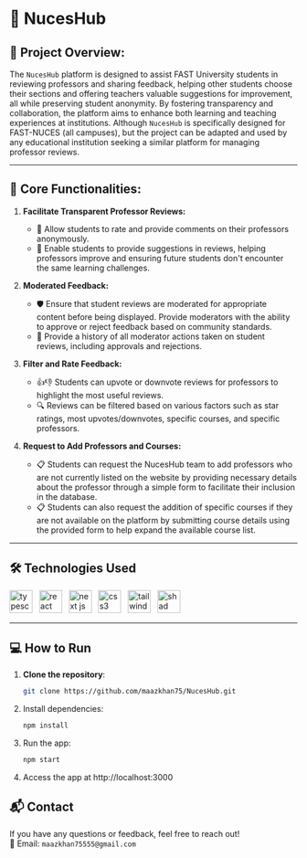 # 🏫 **NucesHub**


## 📜 **Project Overview:**
The `NucesHub` platform is designed to assist FAST University students in reviewing professors and sharing feedback, helping other students choose their sections and offering teachers valuable suggestions for improvement, all while preserving student anonymity.
By fostering transparency and collaboration, the platform aims to enhance both learning and teaching experiences at institutions.
Although `NucesHub` is specifically designed for FAST-NUCES (all campuses), but the project can be adapted and used by any educational institution seeking a similar platform for managing professor reviews.

---

## 🎯 **Core Functionalities:**

1. **Facilitate Transparent Professor Reviews:**
   - 🌟 Allow students to rate and provide comments on their professors anonymously.
   - 💬 Enable students to provide suggestions in reviews, helping professors improve and ensuring future students don't encounter the same learning challenges.


2. **Moderated Feedback:**
   - 🛡️ Ensure that student reviews are moderated for appropriate content before being displayed. Provide moderators with the ability to approve or reject feedback based on community standards.
   - 📜 Provide a history of all moderator actions taken on student reviews, including approvals and rejections.

3. **Filter and Rate Feedback:**
   - 👍👎 Students can upvote or downvote reviews for professors to highlight the most useful reviews.
   - 🔍 Reviews can be filtered based on various factors such as star ratings, most upvotes/downvotes, specific courses, and specific professors.

4. **Request to Add Professors and Courses:**
   - 📋 Students can request the NucesHub team to add professors who are not currently listed on the website by providing necessary details about the professor through a simple form to facilitate their inclusion in the database.
   - 📋 Students can also request the addition of specific courses if they are not available on the platform by submitting course details using the provided form to help expand the available course list.

---

## 🛠️ Technologies Used

[ts]: https://www.typescriptlang.org/

[<img src="https://cdn.jsdelivr.net/gh/devicons/devicon@latest/icons/typescript/typescript-original.svg" alt="typescript" title="typescript" width="40" height="40" />][ts]
  &nbsp;
    <img src="https://cdn.jsdelivr.net/gh/devicons/devicon@latest/icons/react/react-original.svg" alt="react" title="React.js" width="40" height="40" />
  &nbsp;
    <img src="https://cdn.jsdelivr.net/gh/devicons/devicon@latest/icons/nextjs/nextjs-original.svg" alt="next js" title="Next.js" width="40" height="40" />
  &nbsp;
    <img src="https://cdn.jsdelivr.net/gh/devicons/devicon@latest/icons/css3/css3-original.svg" alt="css3" title="CSS3"  width="40" height="40" />
   &nbsp;
    <img src="https://cdn.jsdelivr.net/gh/devicons/devicon@latest/icons/tailwindcss/tailwindcss-original.svg" alt="tailwind css" title="Tailwind CSS" width="40" height="40" />
  &nbsp;
    <img src="https://cdn.jsdelivr.net/gh/maazkhan75/HostedAssets@main/icons/shadcnUI.svg" alt="shad cn" width="40" height="40" />
  &nbsp;

---

## 💻 **How to Run**

1. **Clone the repository**:
   ```bash
   git clone https://github.com/maazkhan75/NucesHub.git
   ```
2. Install dependencies:
   ```bash
   npm install
   ```
3. Run the app:
   ```bash
   npm start
   ```
4. Access the app at http://localhost:3000

## 📬 Contact

If you have any questions or feedback, feel free to reach out!
<br>
📧 Email: `maazkhan75555@gmail.com`
   
